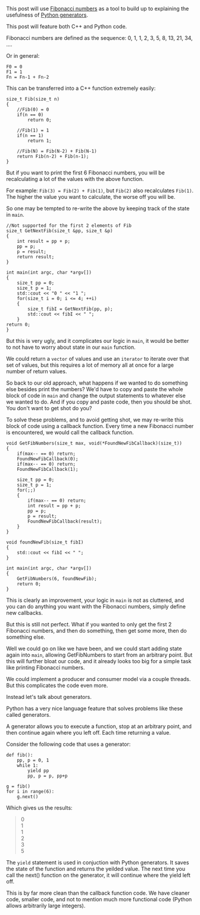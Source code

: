 This post will use [Fibonacci numbers][1] as a tool to build up to explaining the usefulness of [Python generators][2]. 

This post will feature both C++ and Python code.

Fibonacci numbers are defined as the sequence: 0, 1, 1, 2, 3, 5, 8, 13, 21, 34, ....

Or in general:

    F0 = 0
    F1 = 1
    Fn = Fn-1 + Fn-2

This can be transferred into a C++ function extremely easily:

    size_t Fib(size_t n)
    {
        //Fib(0) = 0
        if(n == 0)
            return 0;

        //Fib(1) = 1
        if(n == 1)
            return 1;

        //Fib(N) = Fib(N-2) + Fib(N-1)
        return Fib(n-2) + Fib(n-1);
    }


But if you want to print the first 6 Fibonacci numbers, you will be recalculating a lot of the values with the above function.  

For example: `Fib(3) = Fib(2) + Fib(1)`, but `Fib(2)` also recalculates `Fib(1)`.  The higher the value you want to calculate, the worse off you will be.

So one may be tempted to re-write the above by keeping track of the state in `main`.


    //Not supported for the first 2 elements of Fib
    size_t GetNextFib(size_t &pp, size_t &p)
    {
	    int result = pp + p;
	    pp = p;
	    p = result;
	    return result;
    }

    int main(int argc, char *argv[])
    {
        size_t pp = 0;
        size_t p = 1;
        std::cout << "0 " << "1 ";
        for(size_t i = 0; i <= 4; ++i)
        {
            size_t fibI = GetNextFib(pp, p);
            std::cout << fibI << " ";
        }
	return 0;
    }


But this is very ugly, and it complicates our logic in `main`, it would be better to not have to worry about state in our `main` function.

We could return a `vector` of values and use an `iterator` to iterate over that set of values, but this requires a lot of memory all at once for a large number of return values.

So back to our old approach, what happens if we wanted to do something else besides print the numbers? We'd have to copy and paste the whole block of code in `main` and change the output statements to whatever else we wanted to do.
And if you copy and paste code, then you should be shot.  You don't want to get shot do you?

To solve these problems, and to avoid getting shot, we may re-write this block of code using a callback function.  Every time a new Fibonacci number is encountered, we would call the callback function.

    void GetFibNumbers(size_t max, void(*FoundNewFibCallback)(size_t))
    {
        if(max-- == 0) return;
        FoundNewFibCallback(0);
        if(max-- == 0) return;
        FoundNewFibCallback(1);

        size_t pp = 0;
        size_t p = 1;
        for(;;)
        {
            if(max-- == 0) return;
            int result = pp + p;
            pp = p;
            p = result;
            FoundNewFibCallback(result);
        }
    }

    void foundNewFib(size_t fibI)
    {
        std::cout << fibI << " ";
    }

    int main(int argc, char *argv[])
    {
        GetFibNumbers(6, foundNewFib);
        return 0;
    }


This is clearly an improvement, your logic in `main` is not as cluttered, and you can do anything you want with the Fibonacci numbers, simply define new callbacks.

But this is still not perfect.  What if you wanted to only get the first 2 Fibonacci numbers, and then do something, then get some more, then do something else.

Well we could go on like we have been, and we could start adding state again into `main`, allowing GetFibNumbers to start from an arbitrary point.
But this will further bloat our code, and it already looks too big for a simple task like printing Fibonacci numbers.

We could implement a producer and consumer model via a couple threads.  But this complicates the code even more.

Instead let's talk about generators.

Python has a very nice language feature that solves problems like these called generators.

A generator allows you to execute a function, stop at an arbitrary point, and then continue again where you left off.
Each time returning a value.

Consider the following code that uses a generator:

    def fib():
        pp, p = 0, 1  
        while 1:
            yield pp
            pp, p = p, pp+p

    g = fib()
    for i in range(6):
        g.next()

Which gives us the results:

> 0  
> 1  
> 1  
> 2  
> 3  
> 5  

The `yield` statement is used in conjuction with Python generators.  It saves the state of the function and returns the yeilded value.  The next time you call the next() function on the generator, it will continue where the yield left off.

This is by far more clean than the callback function code.  We have cleaner code, smaller code, and not to mention much more functional code (Python allows arbitrarily large integers).

[1]: http://en.wikipedia.org/wiki/Fibonacci_number
[2]: http://www.python.org/dev/peps/pep-0255/
